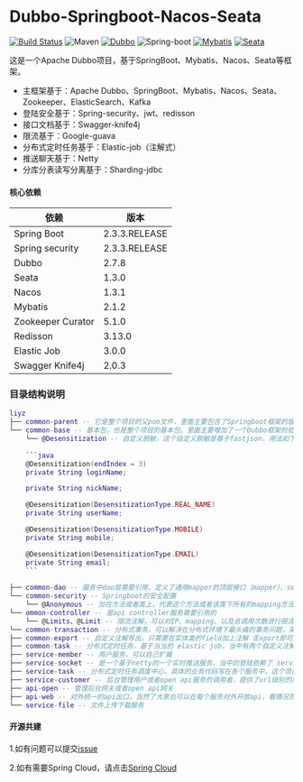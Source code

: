 Dubbo-Springboot-Nacos-Seata
=========================================

[![Build Status](https://img.shields.io/badge/Build-ZhiQinlsZhen-brightgreen)](https://github.com/ZhiQinIsZhen/dubbo-springboot-project)
![Maven](https://img.shields.io/maven-central/v/org.apache.dubbo/dubbo.svg)
[![Dubbo](https://img.shields.io/badge/Dubbo-2.7.7-brightgreen)](http://dubbo.apache.org/zh-cn/index.html)
![Spring-boot](https://img.shields.io/badge/Springboot-2.2.7.RELEASE-brightgreen)
[![Mybatis](https://img.shields.io/badge/Mybatis-2.1.2-brightgreen)](https://mybatis.org/mybatis-3/zh/getting-started.html)
[![Seata](https://img.shields.io/badge/Seata-1.3.0-brightgreen)](https://seata.io/zh-cn/)

这是一个Apache Dubbo项目，基于SpringBoot、Mybatis、Nacos、Seata等框架。

- 主框架基于：Apache Dubbo、SpringBoot、Mybatis、Nacos、Seata、Zookeeper、ElasticSearch、Kafka
- 登陆安全基于：Spring-security、jwt、redisson
- 接口文档基于：Swagger-knife4j
- 限流基于：Google-guava
- 分布式定时任务基于：Elastic-job（注解式）
- 推送聊天基于：Netty
- 分库分表读写分离基于：Sharding-jdbc


#### 核心依赖 

依赖 | 版本
--- | ---
Spring Boot |   2.3.3.RELEASE
Spring security | 2.3.3.RELEASE
Dubbo |  2.7.8
Seata | 1.3.0
Nacos | 1.3.1
Mybatis | 2.1.2
Zookeeper Curator | 5.1.0
Redisson |  3.13.0
Elastic Job | 3.0.0
Swagger Knife4j | 2.0.3


### 目录结构说明
```lua
liyz
├── common-parent -- 它是整个项目的父pom文件，里面主要包含了Springboot框架的版本，和一些常用工具包，方便以后升级版本
└── common-base -- 基本包，也是整个项目的基本包。里面主要增加了一个Dubbo框架的处理
	└── @Desensitization -- 自定义脱敏，这个自定义脱敏是基于fastjson，用法如下 注：我将springboot默认的jsckson序列化方式修改成了fastjson
	
	```java
	@Desensitization(endIndex = 3)
	private String loginName;

	private String nickName;

	@Desensitization(DesensitizationType.REAL_NAME)
	private String userName;

	@Desensitization(DesensitizationType.MOBILE)
	private String mobile;

	@Desensitization(DesensitizationType.EMAIL)
	private String email;
	```
	
├── common-dao -- 服务中dao层需要引用，定义了通用mapper的顶层接口（mapper）、service层的顶层接口以及抽象类，所有大家对于单表操作不再需要维护一个*Mapper.xml文件了，当然了我在这里也提倡大家尽量单表操作，将多表关系在业务层来实现
└── common-security -- Springboot的安全配置
	└── @Anonymous -- 加在方法或者类上，代表这个方法或者该类下所有的mapping方法可以免鉴权访问，否则所有的api必须登录后写到token来访问
└── ommon-controller -- 是api controller服务需要引用的
	└── @Limits、@Limit -- 限流注解，可以对IP、mapping、以及总调用次数进行限流
└── common-transaction -- 分布式事务，可以解决在分布式环境下最头痛的事务问题，采用阿里开源的Seata
├── common-export -- 自定义注解导出，只需要在实体类的field加上注解（Export即可），并且暂时只有csv的导出，如果需要excel的导出，大家可以自行添加
├── common-task -- 分布式定时任务，基于当当的 elastic job，当中有两个自定义注解：ElasticDataFlowJob、ElasticSimpleJob
├── service-member -- 用户服务，可以自己扩展
├── service-socket -- 是一个基于netty的一个实时推送服务，当中的登陆依赖了 service-member，如果有认证中心或者需要修改认证的地方，可以自行修改
├── service-task -- 分布式定时任务调度中心，具体的业务代码写在各个服务中，这个项目只用来触发，通过dubbo来远程调用
├── service-customer -- 后台管理用户或者open api服务的调用者，提供了url级别的授权访问
├── api-open -- 管理后台网关或者open api网关
├── api-web -- 对外统一的api出口，当然了大家也可以在每个服务对外开放api，看情况而定
└── service-file -- 文件上传下载服务

```

#### 开源共建
1.如有问题可以提交[issue](https://github.com/ZhiQinIsZhen/dubbo-springboot-project/issues)

2.如有需要Spring Cloud，请点击[Spring Cloud](https://github.com/ZhiQinIsZhen/springcloud-demo)
